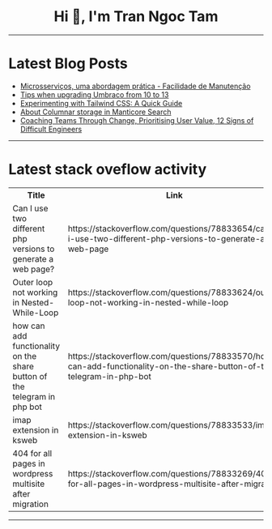 <h1 align="center">Hi 👋, I'm Tran Ngoc Tam</h1>

---

# Latest Blog Posts 
<!-- BLOG-POST-LIST:START -->
- [Microsserviços, uma abordagem prática - Facilidade de Manutenção](https://dev.to/miltonlima/microsservicos-uma-abordagem-pratica-facilidade-de-manutencao-3keg)
- [Tips when upgrading Umbraco from 10 to 13](https://dev.to/d_inventor/tips-when-upgrading-umbraco-from-10-to-13-27dh)
- [Experimenting with Tailwind CSS: A Quick Guide](https://dev.to/sanditzz/experimenting-with-tailwind-css-a-quick-guide-3dg6)
- [About Columnar storage in Manticore Search](https://dev.to/sanikolaev/about-columnar-storage-in-manticore-search-4inl)
- [Coaching Teams Through Change, Prioritising User Value, 12 Signs of Difficult Engineers](https://dev.to/grocto/coaching-teams-through-change-prioritising-user-value-12-signs-of-difficult-engineers-4fme)
<!-- BLOG-POST-LIST:END -->

---

# Latest stack oveflow activity
<table>
  <tr><th>Title</th><th>Link</th></tr>
  <!-- STACKOVERFLOW:START --><tr><td>Can I use two different php versions to generate a web page?</td><td>https://stackoverflow.com/questions/78833654/can-i-use-two-different-php-versions-to-generate-a-web-page</td></tr><tr><td>Outer loop not working in Nested-While-Loop</td><td>https://stackoverflow.com/questions/78833624/outer-loop-not-working-in-nested-while-loop</td></tr><tr><td>how can add functionality on the share button of the telegram in php bot</td><td>https://stackoverflow.com/questions/78833570/how-can-add-functionality-on-the-share-button-of-the-telegram-in-php-bot</td></tr><tr><td>imap extension in ksweb</td><td>https://stackoverflow.com/questions/78833533/imap-extension-in-ksweb</td></tr><tr><td>404 for all pages in wordpress multisite after migration</td><td>https://stackoverflow.com/questions/78833269/404-for-all-pages-in-wordpress-multisite-after-migration</td></tr><!-- STACKOVERFLOW:END -->
</table>

---


